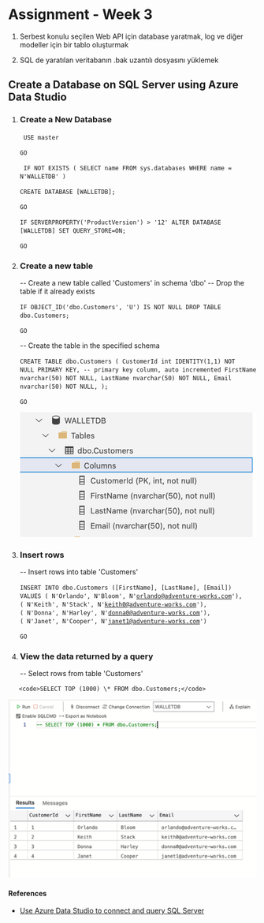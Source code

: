 # Assignment - Week 3

1. Serbest konulu seçilen Web API için database yaratmak, log ve diğer modeller için bir tablo oluşturmak

2. SQL de yaratılan veritabanın .bak uzantılı dosyasını yüklemek

## Create a Database on SQL Server using Azure Data Studio

1. ### Create a New Database

   <code> USE master </code>

   <code>GO</code>

   <code> IF NOT EXISTS (
   SELECT name
   FROM sys.databases
   WHERE name = N'WALLETDB'
   )</code>

   <code>CREATE DATABASE [WALLETDB];</code>

   <code>GO</code>

   <code>IF SERVERPROPERTY('ProductVersion') > '12'
   ALTER DATABASE [WALLETDB] SET QUERY_STORE=ON;</code>

   <code>GO</code>

2. ### Create a new table

   -- Create a new table called 'Customers' in schema 'dbo'
   -- Drop the table if it already exists

   <code>IF OBJECT_ID('dbo.Customers', 'U') IS NOT NULL
   DROP TABLE dbo.Customers;</code>

   <code>GO</code>

   -- Create the table in the specified schema

   <code>CREATE TABLE dbo.Customers
   (
   CustomerId int IDENTITY(1,1) NOT NULL PRIMARY KEY, -- primary key column, auto incremented
   FirstName nvarchar(50) NOT NULL,
   LastName nvarchar(50) NOT NULL,
   Email nvarchar(50) NOT NULL,
   );</code>

   <code>GO</code>

   ![select](img/customers-table-columns.png)

3. ### Insert rows

   -- Insert rows into table 'Customers'

   <code>INSERT INTO dbo.Customers
   ([FirstName], [LastName], [Email])
   VALUES
   ( N'Orlando', N'Bloom', N'orlando@adventure-works.com'),
   ( N'Keith', N'Stack', N'keith0@adventure-works.com'),
   ( N'Donna', N'Harley', N'donna0@adventure-works.com'),
   ( N'Janet', N'Cooper', N'janet1@adventure-works.com')
   </code>

   <code>GO</code>

4. ### View the data returned by a query

   -- Select rows from table 'Customers'

```
   <code>SELECT TOP (1000) \* FROM dbo.Customers;</code>
```

![select](img/select-customers.png)

#### References

- [Use Azure Data Studio to connect and query SQL Server](https://docs.microsoft.com/en-us/sql/azure-data-studio/quickstart-sql-server?view=sql-server-ver15)

